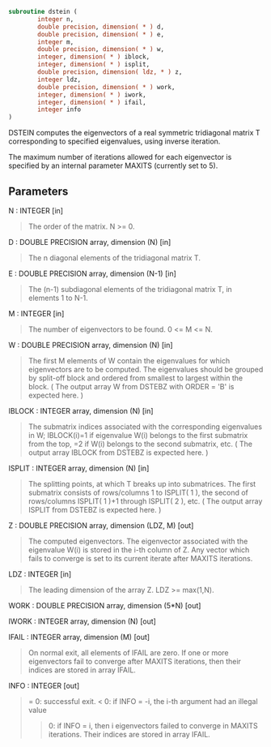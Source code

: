 ```fortran
subroutine dstein (
        integer n,
        double precision, dimension( * ) d,
        double precision, dimension( * ) e,
        integer m,
        double precision, dimension( * ) w,
        integer, dimension( * ) iblock,
        integer, dimension( * ) isplit,
        double precision, dimension( ldz, * ) z,
        integer ldz,
        double precision, dimension( * ) work,
        integer, dimension( * ) iwork,
        integer, dimension( * ) ifail,
        integer info
)
```

DSTEIN computes the eigenvectors of a real symmetric tridiagonal
matrix T corresponding to specified eigenvalues, using inverse
iteration.

The maximum number of iterations allowed for each eigenvector is
specified by an internal parameter MAXITS (currently set to 5).

## Parameters
N : INTEGER [in]
> The order of the matrix.  N >= 0.

D : DOUBLE PRECISION array, dimension (N) [in]
> The n diagonal elements of the tridiagonal matrix T.

E : DOUBLE PRECISION array, dimension (N-1) [in]
> The (n-1) subdiagonal elements of the tridiagonal matrix
> T, in elements 1 to N-1.

M : INTEGER [in]
> The number of eigenvectors to be found.  0 <= M <= N.

W : DOUBLE PRECISION array, dimension (N) [in]
> The first M elements of W contain the eigenvalues for
> which eigenvectors are to be computed.  The eigenvalues
> should be grouped by split-off block and ordered from
> smallest to largest within the block.  ( The output array
> W from DSTEBZ with ORDER = 'B' is expected here. )

IBLOCK : INTEGER array, dimension (N) [in]
> The submatrix indices associated with the corresponding
> eigenvalues in W; IBLOCK(i)=1 if eigenvalue W(i) belongs to
> the first submatrix from the top, =2 if W(i) belongs to
> the second submatrix, etc.  ( The output array IBLOCK
> from DSTEBZ is expected here. )

ISPLIT : INTEGER array, dimension (N) [in]
> The splitting points, at which T breaks up into submatrices.
> The first submatrix consists of rows/columns 1 to
> ISPLIT( 1 ), the second of rows/columns ISPLIT( 1 )+1
> through ISPLIT( 2 ), etc.
> ( The output array ISPLIT from DSTEBZ is expected here. )

Z : DOUBLE PRECISION array, dimension (LDZ, M) [out]
> The computed eigenvectors.  The eigenvector associated
> with the eigenvalue W(i) is stored in the i-th column of
> Z.  Any vector which fails to converge is set to its current
> iterate after MAXITS iterations.

LDZ : INTEGER [in]
> The leading dimension of the array Z.  LDZ >= max(1,N).

WORK : DOUBLE PRECISION array, dimension (5\*N) [out]

IWORK : INTEGER array, dimension (N) [out]

IFAIL : INTEGER array, dimension (M) [out]
> On normal exit, all elements of IFAIL are zero.
> If one or more eigenvectors fail to converge after
> MAXITS iterations, then their indices are stored in
> array IFAIL.

INFO : INTEGER [out]
> = 0: successful exit.
> < 0: if INFO = -i, the i-th argument had an illegal value
> > 0: if INFO = i, then i eigenvectors failed to converge
> in MAXITS iterations.  Their indices are stored in
> array IFAIL.
